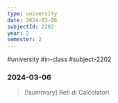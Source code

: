 ```yaml
---
type: university
date: 2024-03-06
subjectId: 2202
year: 2
semester: 2
---
```

#university #in-class #subject-2202
### 2024-03-06
> [!summary] Reti di Calcolatori

